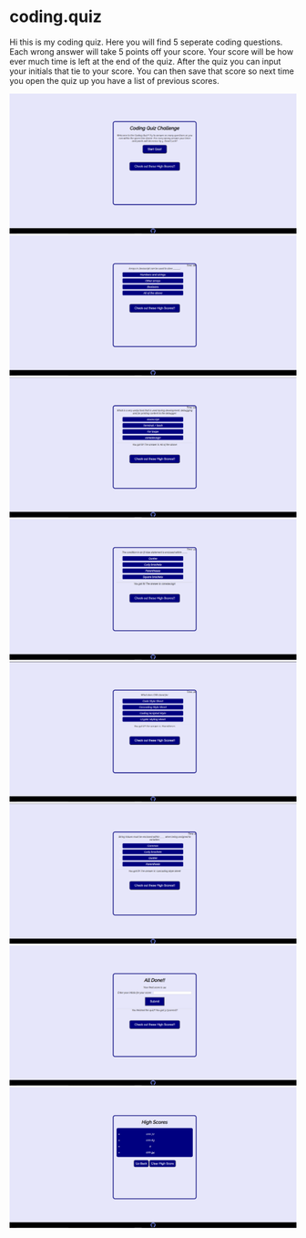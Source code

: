 # coding.quiz

Hi this is my coding quiz. Here you will find 5 seperate coding questions. Each wrong answer will take 5 points off your score. Your score will be how ever much time is left at the end of the quiz.
After the quiz you can input your initials that tie to your score. You can then save that score so next time you open the quiz up you have a list of previous scores.

![](imgs/index.PNG)
![](imgs/first.qst.PNG)
![](imgs/2.qst.PNG)
![](imgs/3.qst.PNG)
![](imgs/4.qst.PNG)
![](imgs/5.qst.PNG)
![](imgs/alldone.PNG)
![](imgs/highscores.PNG)